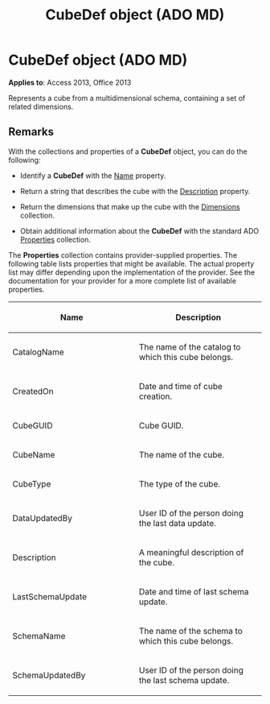 ﻿---
title: CubeDef object (ADO MD)
TOCTitle: CubeDef object (ADO MD)
ms:assetid: 199235b7-3d98-f655-27bc-94f66e994e06
ms:mtpsurl: https://msdn.microsoft.com/library/JJ248941(v=office.15)
ms:contentKeyID: 48543502
ms.date: 09/18/2015
mtps_version: v=office.15
---

# CubeDef object (ADO MD)


**Applies to**: Access 2013, Office 2013

Represents a cube from a multidimensional schema, containing a set of related dimensions.

## Remarks

With the collections and properties of a **CubeDef** object, you can do the following:

  - Identify a **CubeDef** with the [Name](name-property-ado-md.md) property.

  - Return a string that describes the cube with the [Description](description-property-ado-md.md) property.

  - Return the dimensions that make up the cube with the [Dimensions](dimensions-collection-ado-md.md) collection.

  - Obtain additional information about the **CubeDef** with the standard ADO [Properties](properties-collection-ado.md) collection.

The **Properties** collection contains provider-supplied properties. The following table lists properties that might be available. The actual property list may differ depending upon the implementation of the provider. See the documentation for your provider for a more complete list of available properties.

<table>
<colgroup>
<col style="width: 50%" />
<col style="width: 50%" />
</colgroup>
<thead>
<tr class="header">
<th><p>Name</p></th>
<th><p>Description</p></th>
</tr>
</thead>
<tbody>
<tr class="odd">
<td><p>CatalogName</p></td>
<td><p>The name of the catalog to which this cube belongs.</p></td>
</tr>
<tr class="even">
<td><p>CreatedOn</p></td>
<td><p>Date and time of cube creation.</p></td>
</tr>
<tr class="odd">
<td><p>CubeGUID</p></td>
<td><p>Cube GUID.</p></td>
</tr>
<tr class="even">
<td><p>CubeName</p></td>
<td><p>The name of the cube.</p></td>
</tr>
<tr class="odd">
<td><p>CubeType</p></td>
<td><p>The type of the cube.</p></td>
</tr>
<tr class="even">
<td><p>DataUpdatedBy</p></td>
<td><p>User ID of the person doing the last data update.</p></td>
</tr>
<tr class="odd">
<td><p>Description</p></td>
<td><p>A meaningful description of the cube.</p></td>
</tr>
<tr class="even">
<td><p>LastSchemaUpdate</p></td>
<td><p>Date and time of last schema update.</p></td>
</tr>
<tr class="odd">
<td><p>SchemaName</p></td>
<td><p>The name of the schema to which this cube belongs.</p></td>
</tr>
<tr class="even">
<td><p>SchemaUpdatedBy</p></td>
<td><p>User ID of the person doing the last schema update.</p></td>
</tr>
</tbody>
</table>

